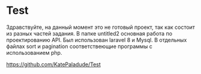 # Test

Здравствуйте, на данный момент это не готовый проект, так как состоит из разных частей задания.
В папке untitled2 основная работа по проектированию API. Был использован laravel 8 и Mysql. 
В отдельных файлах sort и pagination соответствeющие программы с использованием php.

https://github.com/KatePaladude/Test
